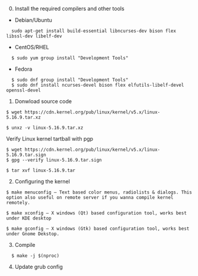 
0. Install the required compilers and other tools

- Debian/Ubuntu
```
  sudo apt-get install build-essential libncurses-dev bison flex libssl-dev libelf-dev
```

- CentOS/RHEL
```
  $ sudo yum group install "Development Tools"
```

- Fedora
```
  $ sudo dnf group install "Development Tools"
  $ sudo dnf install ncurses-devel bison flex elfutils-libelf-devel openssl-devel
```

1. Donwload source code
```
$ wget https://cdn.kernel.org/pub/linux/kernel/v5.x/linux-5.16.9.tar.xz

$ unxz -v linux-5.16.9.tar.xz
```

Verify Linux kernel tartball with pgp
```
$ wget https://cdn.kernel.org/pub/linux/kernel/v5.x/linux-5.16.9.tar.sign
$ gpg --verify linux-5.16.9.tar.sign
```

```
$ tar xvf linux-5.16.9.tar
```


2. Configuring the kernel
```
$ make menuconfig – Text based color menus, radiolists & dialogs. This option also useful on remote server if you wanna compile kernel remotely.

$ make xconfig – X windows (Qt) based configuration tool, works best under KDE desktop

$ make gconfig – X windows (Gtk) based configuration tool, works best under Gnome Dekstop.
```



3. Compile
```
  $ make -j $(nproc)
```



4. Update grub config